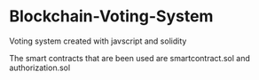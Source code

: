 # Blockchain-Voting-System
Voting system created with javscript and solidity

The smart contracts that are been used are smartcontract.sol and authorization.sol
